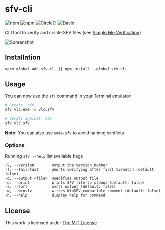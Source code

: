 # sfv-cli

[![npm](https://flat.badgen.net/npm/license/sfv-cli)](https://www.npmjs.org/package/sfv-cli)
[![npm](https://flat.badgen.net/npm/v/sfv-cli)](https://www.npmjs.org/package/sfv-cli)
[![CircleCI](https://flat.badgen.net/circleci/github/idleberg/node-sfv-cli)](https://circleci.com/gh/idleberg/node-sfv-cli)
[![David](https://flat.badgen.net/david/dep/idleberg/node-sfv-cli)](https://david-dm.org/idleberg/node-sfv-cli)

CLI tool to verify and create SFV files (see [Simple File Verification](https://www.wikiwand.com/en/Simple_file_verification))

![Screenshot](https://raw.github.com/idleberg/node-sfv-cli/master/screenshot.png)

## Installation

`yarn global add sfv-cli || npm install --global sfv-cli`

## Usage

You can now use the `sfv` command in your Terminal emulator:

```sh
# Create .sfv
sfv vlc.exe -o vlc.sfv

# Verify against .sfv
sfv vlc.sfv
```

**Note:** You can also use `node-sfv` to avoid naming conflicts

### Options

Running `sfv --help` list available flags

```
-V, --version        output the version number
-f, --fail-fast      aborts verifying after first mismatch (default: false)
-o, --output <file>  specifies output file
-p, --print          prints SFV file to stdout (default: false)
-s, --sort           sorts output (default: false)
-w, --winsfv         writes WinSFV compatible comment (default: false)
-h, --help           display help for command
```

## License

This work is licensed under [The MIT License](https://opensource.org/licenses/MIT)
